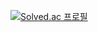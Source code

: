 [![Solved.ac 프로필](http://mazassumnida.wtf/api/v2/generate_badge?boj=<ysj1375>)](https://solved.ac/<ysj1375>)
